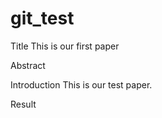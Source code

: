 # git_test

Title 
This is our first paper

Abstract


Introduction
This is our test paper.

Result
